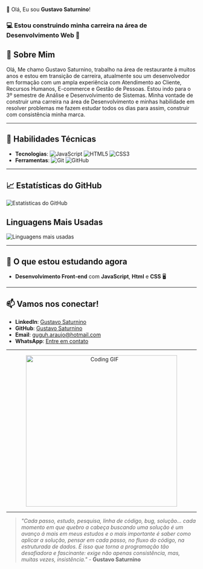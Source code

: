 👋 Olá, Eu sou **Gustavo Saturnino**!

### 💻 **Estou construindo minha carreira** na área de Desenvolvimento Web 🌟

## 🚀 **Sobre Mim**

Olá, Me chamo Gustavo Saturnino, trabalho na área de restaurante á muitos anos e estou em transição de carreira, atualmente sou um desenvolvedor em formação com um ampla experiência com Atendimento ao Cliente, Recursos Humanos, E-commerce e Gestão de Pessoas. Estou indo para o 3º semestre de Análise e Desenvolvimento de Sistemas. Minha vontade de construir uma carreira na área de Desenvolvimento e minhas habilidade em resolver problemas me fazem estudar todos os dias para assim, construir com consistência minha marca. 

---

## 🔧 **Habilidades Técnicas**

- **Tecnologias**: ![JavaScript](https://img.shields.io/badge/-JavaScript-yellow) ![HTML5](https://img.shields.io/badge/-HTML5-orange) ![CSS3](https://img.shields.io/badge/-CSS3-blue)
- **Ferramentas**: ![Git](https://img.shields.io/badge/-Git-black) ![GitHub](https://img.shields.io/badge/-GitHub-lightgray)
---

## 📈 **Estatísticas do GitHub**
![Estatísticas do GitHub](https://github-readme-stats.vercel.app/api?username=Gustavo-Saturnino-1997&show_icons=true&theme=radical)  

## Linguagens Mais Usadas
![Linguagens mais usadas](https://github-readme-stats.vercel.app/api/top-langs/?username=Gustavo-Saturnino-1997&layout=compact&theme=radical)

---

## 🌱 **O que estou estudando agora**

- **Desenvolvimento Front-end** com **JavaScript**, **Html** e **CSS** 🖥️
---

## 📫 **Vamos nos conectar!**

- **LinkedIn**: [Gustavo Saturnino](https://www.linkedin.com/in/gustavo-araujo-31a515250)
- **GitHub**: [Gustavo Saturnino](https://github.com/Gustavo-Saturnino-1997)
- **Email**: [guguh.araujo@hotmail.com](mailto:guguh.araujo@hotmail.com)
- **WhatsApp**: [Entre em contato](https://wa.me/5561999911234)

---

<p align="center">
  <img src="https://media.giphy.com/media/ZVik7pBtu9dNS/giphy.gif" alt="Coding GIF" width="400"/>
</p>

---
> _"Cada passo, estudo, pesquisa, linha de código, bug, solução... cada momento em que quebro a cabeça buscando uma solução é um avanço á mais em meus estudos e o mais importante é saber como aplicar a solução, pensar em cada passo, no fluxo do código, na estruturada de dados. É isso que torna a programação tão desafiadora e fascinante: exige não apenas consistência, mas, muitas vezes, insistência."_ - **Gustavo Saturnino** 
